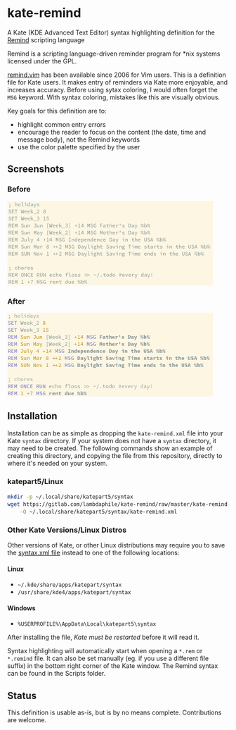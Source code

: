 # kate-remind

A Kate (KDE Advanced Text Editor) syntax highlighting definition for the [Remind](https://www.roaringpenguin.com/products/remind) scripting language

Remind is a scripting language-driven reminder program for *nix systems licensed under the GPL.

[remind.vim](http://www.vim.org/scripts/script.php?script_id=1536) has been available since 2006 for Vim users. This is a definition file for Kate users. It makes entry of reminders via Kate more enjoyable, and increases accuracy. Before using sytax coloring, I would often forget the `MSG` keyword. With syntax coloring, mistakes like this are visually obvious.

Key goals for this definition are to:

- highlight common entry errors
- encourage the reader to focus on the content (the date, time and message body), not the Remind keywords
- use the color palette specified by the user

## Screenshots

### Before

![](https://raw.githubusercontent.com/rkelly/kate-remind/master/before.png "Before syntax coloring")

### After

![](https://raw.githubusercontent.com/rkelly/kate-remind/master/after.png "After syntax coloring")

## Installation

Installation can be as simple as dropping the `kate-remind.xml` file into your Kate `syntax` directory. If your system does not have a `syntax` directory, it may need to be created. The following commands show an example of creating this directory, and copying the file from this repository, directly to where it's needed on your system.

### katepart5/Linux

```bash
mkdir -p ~/.local/share/katepart5/syntax
wget https://gitlab.com/lambdaphile/kate-remind/raw/master/kate-remind.xml \
    -O ~/.local/share/katepart5/syntax/kate-remind.xml
```

### Other Kate Versions/Linux Distros

Other versions of Kate, or other Linux distributions may require you to save the [syntax.xml file](https://gitlab.com/lambdaphile/kate-remind/raw/master/kate-remind.xml) instead to one of the following locations:

#### Linux

- `~/.kde/share/apps/katepart/syntax`
- `/usr/share/kde4/apps/katepart/syntax`

#### Windows

- `%USERPROFILE%\AppData\Local\katepart5\syntax`

After installing the file, *Kate must be restarted* before it will read it.

Syntax highlighting will automatically start when opening a `*.rem` or `*.remind` file. It can also be set manually (eg. if you use a different file suffix) in the bottom right corner of the Kate window. The Remind syntax can be found in the Scripts folder.

## Status

This definition is usable as-is, but is by no means complete. Contributions are welcome.
